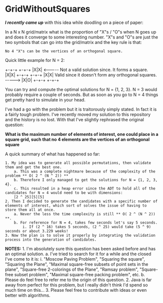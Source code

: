# GridWithoutSquares

***I recently came up*** with this idea while doodling on a piece of paper:

In a N x N grid/matrix what is the proportion of "X"s / "O"s when N goes up and does it converge to some interesting number.
"X"s and "O"s are just the two symbols that can go into the grid/matrix and the key rule is that:

    No 4 "X"s can be the vertices of an orthogonal square.

Quick little example for N = 2:

+-+-+                                                                   +-+-+
|X|X| <----- Not a valid solution since. It forms a square.             |X|X|
+-+-+                                                                   +-+-+
|X|X|        Valid since it doesn't form any orthogonal squares. -----> |X|O|
+-+-+                                                                   +-+-+

You can try and compute the optimal solutions for N = {1, 2, 3}. N = 3 would probably require a couple of seconds.
But as soon as you go to N = 4 things get pretty hard to simulate in your head.

I've had a go with the problem but it is traitorously simply stated. In fact it is a fairly tough problem.
I've recently moved my solution to this repository and the history is no lost.
With that I've slightly rephrased the original question:

**What is the maximum number of elements of interest, one could place in a square grid, such that no 4 elements are the vertices of an orthogonal square**

A quick summary of what has happened so far:

    1. My idea was to generate all possible permutations, then validate them and get the best one.
        a. This was a complete nightmare because of the complexity of the problem ** O( 2 ^ (N ^ 2)) **
        b. Therefore I only managed to get the solutions for N = {1, 2, 3, 4}.
        c. This resulted in a heap error since the ADT to hold all of the candidates for N = 4 would need to be with dimensions:
        [2 ^ 25][5][5]
    2. Then I decided to generate the candidates with a specific number of elements of interest, which sort of solves the issue of having to store them all at once.
        a. Never the less the time complexity is still ** O( 2 ^ (N ^ 2)) **.
        b. For reference for N = 4, takes few seconds let's say 5 seconds.
            i. If (2 ^ 16) takes 5 seconds, (2 ^ 25) would take (5 ^ 9) seconds or about 3.229 weeks!
    3. Now the plan is to solve it properly by integrating the validation process into the generation of candidates.
        
**NOTES:**
    1. I'm absolutely sure this question has been asked before and has an optimal solution.
        a. I've tried to search for it for a while and the closed I've come to it is:
            i. "Moscow Paving Problem", "Squaring the square", "Squaring the Plane", "Maximal square-free subsets of point sets in the plane", "Square-free 2-colorings of the Plane", "Ramsay problem", "Square-free subset problem", "Maximal square-free packing problem", etc.
        b. Please do feel free to refer me to the origin of this question.
    2. Java is far away from perfect for this problem, but I really didn't think I'd spend so much time on this...
    3. Please feel free to contribute with ideas or even better with algorithms.